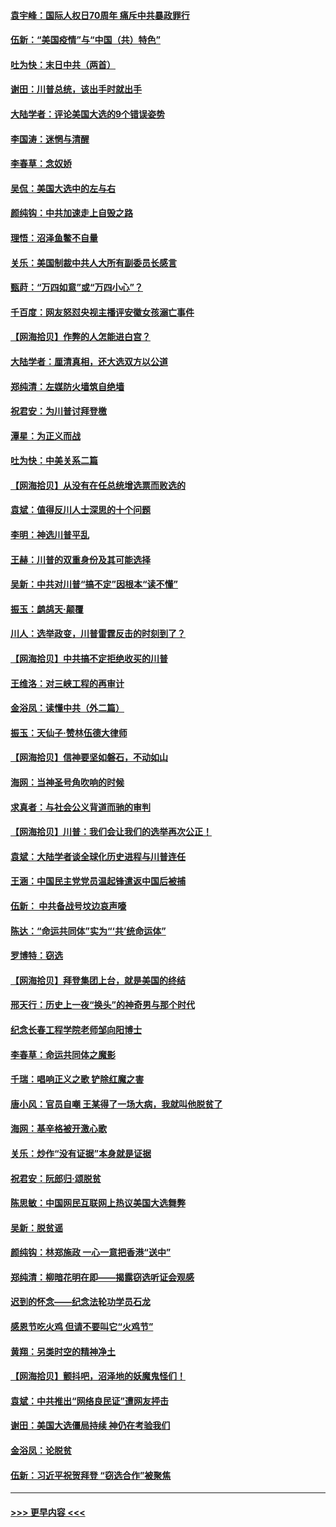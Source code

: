 #### [袁宇峰：国际人权日70周年 痛斥中共暴政罪行](../pages/nsc993/n12611965.md?t=12112102) 
#### [伍新：“美国疫情”与“中国（共）特色”](../pages/nsc993/n12611463.md?t=12112102) 
#### [吐为快：末日中共（两首）](../pages/nsc993/n12611461.md?t=12112102) 
#### [谢田：川普总统，该出手时就出手](../pages/nsc993/n12610905.md?t=12112102) 
#### [大陆学者：评论美国大选的9个错误姿势](../pages/nsc993/n12609586.md?t=12112102) 
#### [李国涛：迷惘与清醒](../pages/nsc993/n12607532.md?t=12112102) 
#### [李春草：念奴娇](../pages/nsc993/n12607083.md?t=12112102) 
#### [吴侃：美国大选中的左与右](../pages/nsc993/n12607054.md?t=12112102) 
#### [颜纯钩：中共加速走上自毁之路](../pages/nsc993/n12606473.md?t=12112102) 
#### [理悟：沼泽鱼鳖不自量](../pages/nsc993/n12606454.md?t=12112102) 
#### [关乐：美国制裁中共人大所有副委员长感言](../pages/nsc993/n12606442.md?t=12112102) 
#### [甄莳：“万四如意”或“万四小心”？](../pages/nsc993/n12606091.md?t=12112102) 
#### [千百度：网友怒怼央视主播评安徽女孩溺亡事件](../pages/nsc993/n12605370.md?t=12112102) 
#### [【网海拾贝】作弊的人怎能进白宫？](../pages/nsc993/n12603546.md?t=12112102) 
#### [大陆学者：厘清真相，还大选双方以公道](../pages/nsc993/n12603475.md?t=12112102) 
#### [郑纯清：左媒防火墙筑自绝墙](../pages/nsc993/n12602226.md?t=12112102) 
#### [祝君安：为川普讨拜登檄](../pages/nsc993/n12602199.md?t=12112102) 
#### [潭星：为正义而战](../pages/nsc993/n12600926.md?t=12112102) 
#### [吐为快：中美关系二篇](../pages/nsc993/n12600908.md?t=12112102) 
#### [【网海拾贝】从没有在任总统增选票而败选的](../pages/nsc993/n12600435.md?t=12112102) 
#### [袁斌：值得反川人士深思的十个问题](../pages/nsc993/n12600332.md?t=12112102) 
#### [李明：神选川普平乱](../pages/nsc993/n12599751.md?t=12112102) 
#### [王赫：川普的双重身份及其可能选择](../pages/nsc993/n12599723.md?t=12112102) 
#### [吴新：中共对川普“搞不定”因根本“读不懂”](../pages/nsc993/n12599502.md?t=12112102) 
#### [振玉：鹧鸪天‧颠覆](../pages/nsc993/n12599494.md?t=12112102) 
#### [川人：选举政变，川普雷霆反击的时刻到了？](../pages/nsc993/n12599291.md?t=12112102) 
#### [【网海拾贝】中共搞不定拒绝收买的川普](../pages/nsc993/n12598955.md?t=12112102) 
#### [王维洛：对三峡工程的再审计](../pages/nsc993/n12598436.md?t=12112102) 
#### [金浴凤：读懂中共（外二篇）](../pages/nsc993/n12597943.md?t=12112102) 
#### [振玉：天仙子‧赞林伍德大律师](../pages/nsc993/n12597929.md?t=12112102) 
#### [【网海拾贝】信神要坚如磐石，不动如山](../pages/nsc993/n12597901.md?t=12112102) 
#### [海网：当神圣号角吹响的时候](../pages/nsc993/n12595891.md?t=12112102) 
#### [求真者：与社会公义背道而驰的审判](../pages/nsc993/n12595868.md?t=12112102) 
#### [【网海拾贝】川普：我们会让我们的选举再次公正！](../pages/nsc993/n12594930.md?t=12112102) 
#### [袁斌：大陆学者谈全球化历史进程与川普连任](../pages/nsc993/n12594690.md?t=12112102) 
#### [王涵：中国民主党党员温起锋遣返中国后被捕](../pages/nsc993/n12594540.md?t=12112102) 
#### [伍新： 中共备战号坟边哀声嚎](../pages/nsc993/n12593086.md?t=12112102) 
#### [陈达：“命运共同体”实为“‘共’统命运体”](../pages/nsc993/n12590865.md?t=12112102) 
#### [罗博特：窃选](../pages/nsc993/n12590619.md?t=12112102) 
#### [【网海拾贝】拜登集团上台，就是美国的终结](../pages/nsc993/n12589725.md?t=12112102) 
#### [邢天行：历史上一夜“换头”的神奇男与那个时代](../pages/nsc993/n12589424.md?t=12112102) 
#### [纪念长春工程学院老师邹向阳博士](../pages/nsc993/n12585390.md?t=12112102) 
#### [李春草：命运共同体之魔影](../pages/nsc993/n12585026.md?t=12112102) 
#### [千瑞：唱响正义之歌 铲除红魔之害](../pages/nsc993/n12585002.md?t=12112102) 
#### [唐小风：官员自嘲 王某得了一场大病，我就叫他脱贫了](../pages/nsc993/n12584981.md?t=12112102) 
#### [海网：基辛格被开激心歌](../pages/nsc993/n12584946.md?t=12112102) 
#### [关乐：炒作“没有证据”本身就是证据](../pages/nsc993/n12583146.md?t=12112102) 
#### [祝君安：阮郎归‧颂脱贫](../pages/nsc993/n12583119.md?t=12112102) 
#### [陈思敏：中国网民互联网上热议美国大选舞弊](../pages/nsc993/n12582845.md?t=12112102) 
#### [吴新：脱贫谣](../pages/nsc993/n12580839.md?t=12112102) 
#### [颜纯钩：林郑施政 一心一意把香港“送中”](../pages/nsc993/n12580805.md?t=12112102) 
#### [郑纯清：柳暗花明在即——揭露窃选听证会观感](../pages/nsc993/n12580795.md?t=12112102) 
#### [迟到的怀念——纪念法轮功学员石龙](../pages/nsc993/n12580245.md?t=12112102) 
#### [感恩节吃火鸡  但请不要叫它“火鸡节”](../pages/nsc993/n12580252.md?t=12112102) 
#### [黄翔：另类时空的精神净土](../pages/nsc993/n12578638.md?t=12112102) 
#### [【网海拾贝】颤抖吧，沼泽地的妖魔鬼怪们！](../pages/nsc993/n12578552.md?t=12112102) 
#### [袁斌：中共推出“网络良民证”遭网友抨击](../pages/nsc993/n12578511.md?t=12112102) 
#### [谢田：美国大选僵局持续 神仍在考验我们](../pages/nsc993/n12577432.md?t=12112102) 
#### [金浴凤：论脱贫](../pages/nsc993/n12576386.md?t=12112102) 
#### [伍新：习近平祝贺拜登 “窃选合作”被聚焦](../pages/nsc993/n12576358.md?t=12112102) 

----
#### [ >>> 更早内容 <<< ](../indexes/nsc993-earlier.md)
